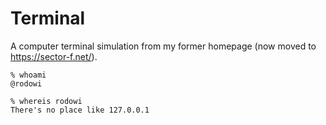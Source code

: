 Terminal
========

A computer terminal simulation from my former homepage (now moved to https://sector-f.net/).

```
% whoami  
@rodowi

% whereis rodowi  
There's no place like 127.0.0.1
```
